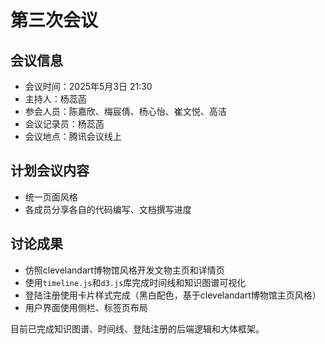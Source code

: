 # 第三次会议

## 会议信息

- 会议时间：2025年5月3日 21:30
- 主持人：杨蕊菡
- 参会人员：陈嘉欣、梅宸倩、杨心怡、崔文悦、高洁
- 会议记录员：杨蕊菡
- 会议地点：腾讯会议线上

## 计划会议内容

- 统一页面风格
- 各成员分享各自的代码编写、文档撰写进度

## 讨论成果

- 仿照clevelandart博物馆风格开发文物主页和详情页
- 使用`timeline.js`和`d3.js`库完成时间线和知识图谱可视化
- 登陆注册使用卡片样式完成（黑白配色，基于clevelandart博物馆主页风格）
- 用户界面使用侧栏、标签页布局

目前已完成知识图谱、时间线、登陆注册的后端逻辑和大体框架。

